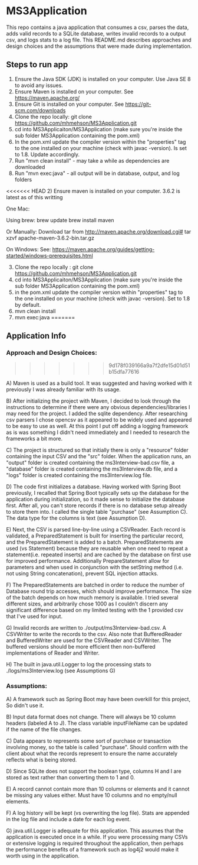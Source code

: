 # MS3Application
This repo contains a java application that consumes a csv, parses the data, adds valid records to a SQLite database, writes invalid records to a output csv, and logs stats to a log file. This README.md describes approaches and design choices and the assumptions that were made during implementation.

## Steps to run app
1)  Ensure the Java SDK (JDK) is installed on your computer. Use Java SE 8 to avoid any issues.
2)  Ensure Maven is installed on your computer. See https://maven.apache.org/
3)  Ensure Git is installed on your computer. See https://git-scm.com/downloads
4)  Clone the repo locally: git clone https://github.com/mhmehson/MS3Application.git
5)  cd into MS3Applicaiton/MS3Application (make sure you're inside the sub folder MS3Application containing the pom.xml)
6)  In the pom.xml update the compiler version within the "properties" tag to the one installed on your machine (check with       javac -version). Is set to 1.8. Update accordingly.
7)  Run "mvn clean install" - may take a while as dependencies are downloaded
8)  Run "mvn exec:java" - all output will be in database, output, and log folders

<<<<<<< HEAD
2)  Ensure maven is installed on your computer. 3.6.2 is latest as of this writting

One Mac:

Using brew: 
brew update
brew install maven

Or Manually:
Download tar from http://maven.apache.org/download.cgi#
tar xzvf apache-maven-3.6.2-bin.tar.gz

On Windows:
See: https://maven.apache.org/guides/getting-started/windows-prerequisites.html

3)  Clone the repo locally : git clone https://github.com/mhmehson/MS3Application.git
4)  cd into MS3Applicaiton/MS3Application (make sure you're inside the sub folder MS3Application containing the pom.xml)
5) in the pom.xml update the compiler version within "properties" tag to the one installed on your machine (check with javac      -version). Set to 1.8 by default.
6) mvn clean install
7) mvn exec:java
=======
## Application Info

### Approach and Design Choices:
>>>>>>> 9d178f039166a9a7f2dfe15d01d51b15dfa77616

A) Maven is used as a build tool. It was suggested and having worked with it previously I was already familiar with its usage.

B) After initializing the project with Maven, I decided to look through the instructions to determine if there were any obvious dependencies/libraries I may need for the project. I added the sqlite dependency. After researching csv parsers I chose opencsv as it appeared to be widely used and appeared to be easy to use as well. At this point I put off adding a logging framework as is was something I didn't need immediately and I needed to research the frameworks a bit more.

C) The project is structured so that initially there is only a "resource" folder containing the input CSV and the "src" folder. When the application runs, an "output" folder is created containing the ms3Interview-bad.csv file, a "database" folder is created containing the ms3Interview.db file, and a "logs" folder is created containing the ms3Interview.log file. 

D) The code first initializes a database. Having worked with Spring Boot previously, I recalled that Spring Boot typically sets up the database for the application during initialization, so it made sense to initialize the database first. After all, you can't store records if there is no database setup already to store them into. I called the single table "purchase" (see Assumption C). The data type for the columns is text (see Assumption D).

E) Next, the CSV is parsed line-by-line using a CSVReader. Each record is validated, a PreparedStatement is built for inserting the particular record, and the PreparedStatement is added to a batch. PreparedStatements are used (vs Statement) because they are reusable when one need to repeat a statement(i.e. repeated inserts) and are cached by the database on first use for improved performance. Additionally PrepareStatement allow for parameters and when used in conjunction with the setString method (i.e. not using String concatenation), prevent SQL injection attacks. 

F) The PreparedStatements are batched in order to reduce the number of Database round trip accesses, which should improve performance. The size of the batch depends on how much memory is available. I tried several different sizes, and arbitrarily chose 1000 as I couldn't discern any significant difference based on my limited testing with the 1 provided csv that I've used for input.

G) Invalid records are written to ./output/ms3Interview-bad.csv. A CSVWriter to write the records to the csv. Also note that BufferedReader and BufferedWriter are used for the CSVReader and CSVWriter. The buffered versions should be more efficient then non-buffered implementations of Reader and Writer.

H) The built in java.util.Logger to log the processing stats to ./logs/ms3Interview.log (see Assumptions G)

### Assumptions:

A) A framework such as Spring Boot may have been overkill for this project, So didn't use it.

B) Input data format does not change. There will always be 10 column headers (labeled A to J). The class variable inputFileName can be updated if the name of the file changes.

C) Data appears to represents some sort of purchase or transaction involving money, so the table is called "purchase". Should confirm with the client about what the records represent to ensure the name accurately reflects what is being stored.

D) Since SQLite does not support the boolean type, columns H and I are stored as text rather than converting them to 1 and 0.

E) A record cannot contain more than 10 columns or elements and it cannot be missing any values either. Must have 10 columns and no empty/null elements. 

F) A log history will be kept (vs overwriting the log file). Stats are appended in the log file and include a date for each log event.

G) java.util.Logger is adequate for this application. This assumes that the application is executed once in a while. If you were processing many CSVs or extensive logging is required throughout the application, then perhaps the performance benefits of a framework such as log4j2 would make it worth using in the application.

